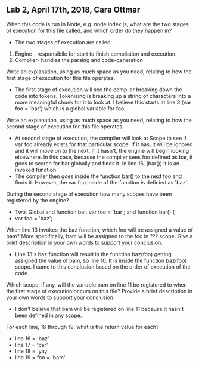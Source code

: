 ## Lab 2, April 17th, 2018, Cara Ottmar

When this code is run in Node, e.g. node index.js, what are the two stages of execution for this file called, and which order do they happen in?
- The two stages of execution are called:
1. Engine - responsibile for start to finish compilation and execution. 
2. Compiler- handles the parsing and code-generation

Write an explanation, using as much space as you need, relating to how the first stage of execution for this file operates.
- The first stage of execution will see the compiler breaking down the code into tokens. Tokenizing is breaking up a string of characters into a more meaningful chunk for it to look at. I believe this starts at line 3 (var foo = 'bar') which is a global variable for foo. 

Write an explanation, using as much space as you need, relating to how the second stage of execution for this file operates.
- At second stage of execution, the compiler will look at Scope to see if var foo already exists for that particular scope. If it has, it will be ignored and it will move on to the next. If it hasn't, the engine will begin looking elsewhere. In this case, because the compiler sees foo defined as bar, it goes to search for bar globally and finds it. In line 16, (bar()) it is an invoked function.
- The compiler then goes inside the function bar() to the next foo and finds it. However, the var foo inside of the function is definied as 'baz'.

During the second stage of execution how many scopes have been registered by the engine?
- Two. Global and function bar. var foo = 'bar'; and function bar() {
- var foo = 'baz';

When line 13 invokes the baz function, which foo will be assigned a value of bam? More specifically, bam will be assigned to the foo in ??? scope. Give a brief description in your own words to support your conclusion.
- Line 13's baz function will result in the function baz(foo) getting assigned the value of bam, so line 10. It is inside the function baz(foo) scope. I came to this conclusion based on the order of execution of the code. 

Which scope, if any, will the variable bam on line 11 be registered to when the first stage of execution occurs on this file? Provide a brief description in your own words to support your conclusion.

- I don't believe that bam will be registered on line 11 because it hasn't been defined in any scope.

For each line, 16 through 19, what is the return value for each?
- line 16 = 'baz'
- line 17 = 'bar'
- line 18 = 'yay'
- line 19 = foo = 'bam'